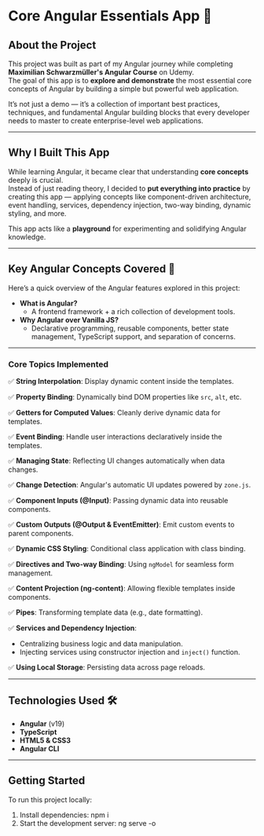 # Core Angular Essentials App 🚀

## About the Project

This project was built as part of my Angular journey while completing **Maximilian Schwarzmüller's Angular Course** on Udemy.  
The goal of this app is to **explore and demonstrate** the most essential core concepts of Angular by building a simple but powerful web application.

It’s not just a demo — it’s a collection of important best practices, techniques, and fundamental Angular building blocks that every developer needs to master to create enterprise-level web applications.

---

## Why I Built This App

While learning Angular, it became clear that understanding **core concepts** deeply is crucial.  
Instead of just reading theory, I decided to **put everything into practice** by creating this app — applying concepts like component-driven architecture, event handling, services, dependency injection, two-way binding, dynamic styling, and more.

This app acts like a **playground** for experimenting and solidifying Angular knowledge.

---

## Key Angular Concepts Covered 🧠

Here’s a quick overview of the Angular features explored in this project:

- **What is Angular?**
  - A frontend framework + a rich collection of development tools.
- **Why Angular over Vanilla JS?**
  - Declarative programming, reusable components, better state management, TypeScript support, and separation of concerns.

---

### Core Topics Implemented

✅ **String Interpolation**: Display dynamic content inside the templates.

✅ **Property Binding**: Dynamically bind DOM properties like `src`, `alt`, etc.

✅ **Getters for Computed Values**: Cleanly derive dynamic data for templates.

✅ **Event Binding**: Handle user interactions declaratively inside the templates.

✅ **Managing State**: Reflecting UI changes automatically when data changes.

✅ **Change Detection**: Angular's automatic UI updates powered by `zone.js`.

✅ **Component Inputs (@Input)**: Passing dynamic data into reusable components.

✅ **Custom Outputs (@Output & EventEmitter)**: Emit custom events to parent components.

✅ **Dynamic CSS Styling**: Conditional class application with class binding.

✅ **Directives and Two-way Binding**: Using `ngModel` for seamless form management.

✅ **Content Projection (ng-content)**: Allowing flexible templates inside components.

✅ **Pipes**: Transforming template data (e.g., date formatting).

✅ **Services and Dependency Injection**:

- Centralizing business logic and data manipulation.
- Injecting services using constructor injection and `inject()` function.

✅ **Using Local Storage**: Persisting data across page reloads.

---

## Technologies Used 🛠️

- **Angular** (v19)
- **TypeScript**
- **HTML5 & CSS3**
- **Angular CLI**

---

## Getting Started

To run this project locally:

1. Install dependencies: npm i
2. Start the development server: ng serve -o
